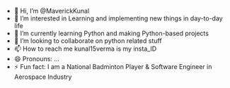 - 👋 Hi, I’m @MaverickKunal
- 👀 I’m interested in Learning and implementing new things in day-to-day life
- 🌱 I’m currently learning Python and making Python-based projects
- 💞️ I’m looking to collaborate on python related stuff
- 📫 How to reach me kunal15verma is my insta_ID
- 😄 Pronouns: ...
- ⚡ Fun fact: I am a National Badminton Player & Software Engineer in Aerospace Industry

<!---
MaverickKunal/MaverickKunal is a ✨ special ✨ repository because its `README.md` (this file) appears on your GitHub profile.
You can click the Preview link to take a look at your changes.
--->
